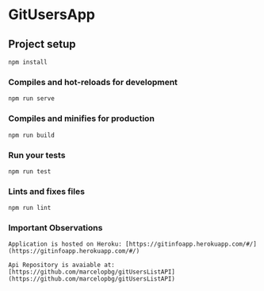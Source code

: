 # GitUsersApp

## Project setup
```
npm install
```

### Compiles and hot-reloads for development
```
npm run serve
```

### Compiles and minifies for production
```
npm run build
```

### Run your tests
```
npm run test
```

### Lints and fixes files
```
npm run lint
```
### Important Observations
```
Application is hosted on Heroku: [https://gitinfoapp.herokuapp.com/#/](https://gitinfoapp.herokuapp.com/#/)

Api Repository is avaiable at: [https://github.com/marcelopbg/gitUsersListAPI](https://github.com/marcelopbg/gitUsersListAPI)
```
